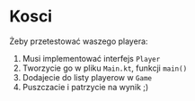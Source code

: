 # Kosci

Żeby przetestować waszego playera:
1. Musi implementować interfejs `Player`
2. Tworzycie go w pliku `Main.kt`, funkcji `main()`
3. Dodajecie do listy playerow w `Game`
4. Puszczacie i patrzycie na wynik ;)

